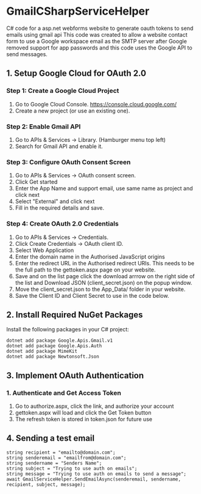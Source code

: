 # GmailCSharpServiceHelper
C# code for a asp.net webforms website to generate oauth tokens to send emails using gmail api
This code was created to allow a website contact form to use a Google workspace email as the SMTP server after Google removed support for app passwords and this code uses the Google API to send messages.

## 1. Setup Google Cloud for OAuth 2.0

### Step 1: Create a Google Cloud Project

1. Go to Google Cloud Console. https://console.cloud.google.com/
2. Create a new project (or use an existing one).

### Step 2: Enable Gmail API

1. Go to APIs & Services → Library. (Hamburger menu top left)
2. Search for Gmail API and enable it.

### Step 3: Configure OAuth Consent Screen

1. Go to APIs & Services → OAuth consent screen.
2. Click Get started
3. Enter the App Name and support email, use same name as project and click next
4. Select "External" and click next
5. Fill in the required details and save.

### Step 4: Create OAuth 2.0 Credentials

1. Go to APIs & Services → Credentials.
2. Click Create Credentials → OAuth client ID.
3. Select Web Application
4. Enter the domain name in the Authorised JavaScript origins
5. Enter the redirect URL in the Authorised redirect URIs. This needs to be the full path to the gettoken.aspx page on your website.
6. Save and on the list page click the download arrrow on the right side of the list and Download JSON (client_secret.json) on the popup window.
7. Move the client_secret.json to the App_Data/ folder in your website.
8. Save the Client ID and Client Secret  to use in the code below.


## 2. Install Required NuGet Packages

Install the following packages in your C# project:

    dotnet add package Google.Apis.Gmail.v1
    dotnet add package Google.Apis.Auth
    dotnet add package MimeKit
    dotnet add package Newtonsoft.Json


## 3. Implement OAuth Authentication

### 1. Authenticate and Get Access Token

1. Go to authorize.aspx, click the link, and authorize your account
2. gettoken.aspx will load and click the Get Token button
3. The refresh token is stored in token.json for future use

## 4. Sending a test email

    string recipient = "emailto@domain.com";
    string senderemail = "emailfrom@domain.com";
    string sendername = "Senders Name";
    string subject = "Trying to use auth on emails";
    string message = "Trying to use auth on emails to send a message";
    await GmailServiceHelper.SendEmailAsync(senderemail, sendername, recipient, subject, message);
